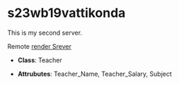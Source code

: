 # s23wb19vattikonda
This is my second server.

Remote [render Srever](https://s23wb19vattikonda.onrender.com)

- **Class**: Teacher

- **Attrubutes**: Teacher_Name, Teacher_Salary, Subject
